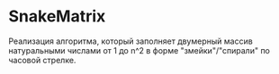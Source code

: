# SnakeMatrix
Реализация алгоритма, который заполняет двумерный массив натуральными числами от 1 до n^2 в форме "змейки"/"спирали" по часовой стрелке.
